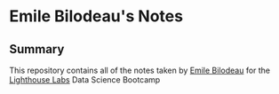 # Emile Bilodeau's Notes
## Summary
This repository contains all of the notes taken by [Emile Bilodeau](https://github.com/emilebilodeau) for the [Lighthouse Labs](https://www.lighthouselabs.ca/) Data Science Bootcamp